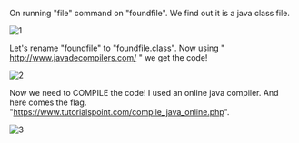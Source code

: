 On running "file" command on "foundfile". We find out it is a java class file.


![1](https://user-images.githubusercontent.com/32056749/50156454-8f7bf300-02d7-11e9-899d-088dc0833740.png)
 
 
 Let's rename "foundfile" to "foundfile.class".
Now using " http://www.javadecompilers.com/ " we get the code!

![2](https://user-images.githubusercontent.com/32056749/50156785-51330380-02d8-11e9-8f20-1cfeaf289dfd.png)


Now we need to COMPILE the code! I used an online java compiler.  And here comes the flag.
"https://www.tutorialspoint.com/compile_java_online.php". 

![3](https://user-images.githubusercontent.com/32056749/50156913-b38c0400-02d8-11e9-9456-2869f38fcbf7.png)
